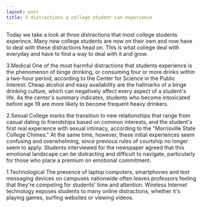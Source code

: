 ```yaml
---
layout: post
title: 3 distractions a college student can experience
---
```


Today we take a look at three distractions that most college students experince. Many new college students are now on their own and now have to deal with these distractions head on. This is what college deal with everyday and have to find a way to deal with it and grow.

3.Medical
One of the most harmful distractions that students experience is the phenomenon of binge drinking, or consuming four or more drinks within a two-hour period, according to the Center for Science in the Public Interest. Cheap alcohol and easy availability are the hallmarks of a binge drinking culture, which can negatively affect every aspect of a student's life. As the center's summary indicates, students who become intoxicated before age 19 are more likely to become frequent heavy drinkers.

2.Sexual
College marks the transition to new relationships that range from casual dating to friendships based on common interests, and the student's first real experience with sexual intimacy, according to the "Morrisville State College Chimes." At the same time, however, these initial experiences seem confusing and overwhelming, since previous rules of courtship no longer seem to apply. Students interviewed for the newspaper agreed that this emotional landscape can be distracting and difficult to navigate, particularly for those who place a premium on emotional commitment.

1.Technological
The presence of laptop computers, smartphones and text messaging devices on campuses nationwide often leaves professors feeling that they're competing for students' time and attention. Wireless Internet technology exposes students to many online distractions, whether it's playing games, surfing websites or viewing videos.

